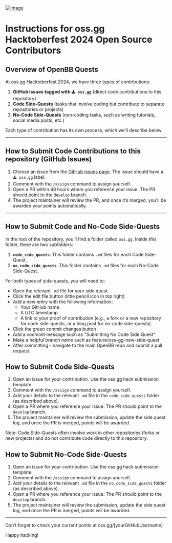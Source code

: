 [![image](https://github.com/user-attachments/assets/db4855e3-a94b-49ba-bd93-328caa323bf9)](https://oss.gg)


# Instructions for oss.gg Hacktoberfest 2024 Open Source Contributors

## Overview of OpenBB Quests

At oss.gg Hacktoberfest 2024, we have three types of contributions:

1. **GitHub Issues tagged with `🕹️ oss.gg`** (direct code contributions to this repository)
2. **Code Side-Quests** (tasks that involve coding but contribute to separate repositories or projects)
3. **No-Code Side-Quests** (non-coding tasks, such as writing tutorials, social media posts, etc.)

Each type of contribution has its own process, which we’ll describe below.

---

## How to Submit Code Contributions to this repository (GitHub Issues)

1. Choose an issue from the [GitHub issues page](https://github.com/OpenBB-Finance/OpenBB/issues). The issue should have a `🕹️ oss.gg` label.
2. Comment with the `/assign` command to assign yourself.
3. Open a PR within 48 hours where you reference your issue. The PR should point to the `develop` branch.
4. The project maintainer will review the PR, and once it’s merged, you’ll be awarded your points automatically.

---

## How to Submit Code and No-Code Side-Quests

In the root of the repository, you’ll find a folder called `oss.gg`. Inside this folder, there are two subfolders:

1. **`code_side_quests`**: This folder contains `.md` files for each Code Side-Quest.
2. **`no_code_side_quests`**: This folder contains `.md` files for each No-Code Side-Quest.

For both types of side-quests, you will need to:

- Open the relevant `.md` file for your side quest.
- Click the edit file button (little pencil icon in top right)
- Add a new entry with the following information:
  - Your GitHub name
  - A UTC timestamp
  - A link to your proof of contribution (e.g., a fork or a new repository for code side-quests, or a blog post for no-code side-quests).
- Click the green commit changes button
- Add a coommit message such as "Submitting No Code Side Quest"
- Make a helpful branch name such as feature/oss-gg-new-side-quest
- After committing - navigate to the main OpenBB repo and submit a pull request.

## How to Submit Code Side-Quests

1. Open an issue for your contribution. Use the oss.gg hack submission template.
2. Comment with the `/assign` command to assign yourself.
3. Add your details to the relevant `.md` file in the `code_side_quests` folder (as described above).
4. Open a PR where you reference your issue. The PR should point to the `develop` branch.
5. The project maintainer will review the submission, update the side quest log, and once the PR is merged, points will be awarded.

Note: Code Side-Quests often involve work in other repositories (forks or new projects) and do not contribute code directly to this repository.

## How to Submit No-Code Side-Quests

1. Open an issue for your contribution. Use the oss.gg hack submission template.
2. Comment with the `/assign` command to assign yourself.
3. Add your details to the relevant `.md` file in the `no_code_side_quests` folder (as described above).
4. Open a PR where you reference your issue. The PR should point to the `develop` branch.
5. The project maintainer will review the submission, update the side quest log, and once the PR is merged, points will be awarded.

---

Don’t forget to check your current points at oss.gg/[yourGitHubUsername]

Happy hacking!
